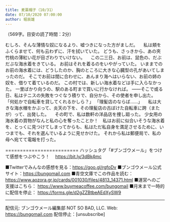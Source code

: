 ```yaml
---
title: 麦藁帽子（10/31）
date: 07/10/2020 07:00:00
author: 堀辰雄
---
```


（569字。目安の読了時間：2分）

むしろ、そんな薄情な奴になるより、嘘つきになった方がましだ。
　私は頬をふくらませて、何も云わずに、汗を拭いていた。
どうも、さっきから、あの夾竹桃の薄紅い花が目ざわりでいけない。
　この二三日、お前は、鼠色の、だぶだぶな海水着をきている。
お前はそれを着るのをいやがっていた。
いままでのお前の海水着には、どうしたのか、胸のところに大きな心臓型の孔があいてしまったのだ。
そこでお前は間に合わせに、あんまり海へはいらない、お前の姉の奴を、借りて着ているのだ。
この村では、新しい海水着などは手に入らなかった。
一里ばかり向うの、駅のある町まで買いに行かなければ。
――そこで或る日、私はテニスの失敗をつぐなう積りで、自分から、その使者を申し出た。
「何処かで自転車を貸してくれるかしら？」
「理髪店のならば……」
　私は大きな海水帽をかぶって、炎天の下を、その理髪店の古ぼけた自転車に跨（またが）って、出発した。
　その町で、私は数軒の洋品店を捜し廻った。
少女用の海水着の買物がなんと私の心を奪ったことか！　私はお前に似合いそうな海水着を、とっくに見つけてしまってからも、私はただ私自身を満足させるために、いつまでも、それを選んでいるように見せかけた。
それから私は郵便局で、私の母へ宛てて電報を打った。

=========================
ハッシュタグ「#ブンゴウメール」をつけて感想をつぶやこう！　
https://bit.ly/3dBk4mc

■Twitterでみんなの感想を見る：https://goo.gl/rgfoDv
■ブンゴウメール公式サイト：https://bungomail.com
■青空文庫でこの作品を読む：https://www.aozora.gr.jp/cards/001030/files/4813_14371.html
■運営へのご支援はこちら： https://www.buymeacoffee.com/bungomail
■月末まで一時的に配信を停止： https://forms.gle/d2gZZBtbeAEdXySW9

-------
配信元: ブンゴウメール編集部
NOT SO BAD, LLC.
Web: https://bungomail.com
配信停止：[unsubscribe]

